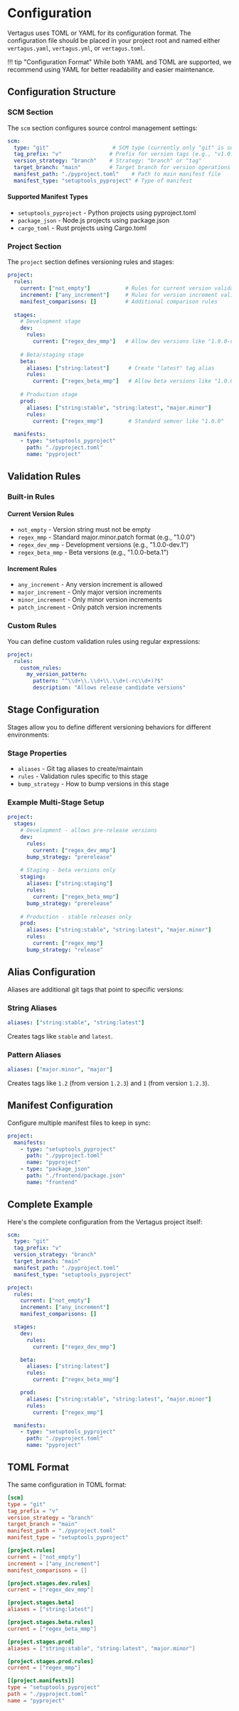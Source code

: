 # Configuration

Vertagus uses TOML or YAML for its configuration format. The configuration file should be placed in your project root and named either `vertagus.yaml`, `vertagus.yml`, or `vertagus.toml`.

!!! tip "Configuration Format"
    While both YAML and TOML are supported, we recommend using YAML for better readability and easier maintenance.

## Configuration Structure

### SCM Section

The `scm` section configures source control management settings:

```yaml
scm:
  type: "git"                    # SCM type (currently only "git" is supported)
  tag_prefix: "v"               # Prefix for version tags (e.g., "v1.0.0")
  version_strategy: "branch"    # Strategy: "branch" or "tag"
  target_branch: "main"         # Target branch for version operations
  manifest_path: "./pyproject.toml"    # Path to main manifest file
  manifest_type: "setuptools_pyproject" # Type of manifest
```

#### Supported Manifest Types

- `setuptools_pyproject` - Python projects using pyproject.toml
- `package_json` - Node.js projects using package.json
- `cargo_toml` - Rust projects using Cargo.toml

### Project Section

The `project` section defines versioning rules and stages:

```yaml
project:
  rules:
    current: ["not_empty"]           # Rules for current version validation
    increment: ["any_increment"]     # Rules for version increment validation
    manifest_comparisons: []         # Additional comparison rules
  
  stages:
    # Development stage
    dev:
      rules:
        current: ["regex_dev_mmp"]   # Allow dev versions like "1.0.0-dev.1"
    
    # Beta/staging stage
    beta:
      aliases: ["string:latest"]      # Create "latest" tag alias
      rules:
        current: ["regex_beta_mmp"]   # Allow beta versions like "1.0.0-beta.1"
    
    # Production stage
    prod:
      aliases: ["string:stable", "string:latest", "major.minor"]
      rules:
        current: ["regex_mmp"]        # Standard semver like "1.0.0"
  
  manifests:
    - type: "setuptools_pyproject"
      path: "./pyproject.toml"
      name: "pyproject"
```

## Validation Rules

### Built-in Rules

#### Current Version Rules

- `not_empty` - Version string must not be empty
- `regex_mmp` - Standard major.minor.patch format (e.g., "1.0.0")
- `regex_dev_mmp` - Development versions (e.g., "1.0.0-dev.1")
- `regex_beta_mmp` - Beta versions (e.g., "1.0.0-beta.1")

#### Increment Rules

- `any_increment` - Any version increment is allowed
- `major_increment` - Only major version increments
- `minor_increment` - Only minor version increments  
- `patch_increment` - Only patch version increments

### Custom Rules

You can define custom validation rules using regular expressions:

```yaml
project:
  rules:
    custom_rules:
      my_version_pattern:
        pattern: "^\\d+\\.\\d+\\.\\d+(-rc\\d+)?$"
        description: "Allows release candidate versions"
```

## Stage Configuration

Stages allow you to define different versioning behaviors for different environments:

### Stage Properties

- `aliases` - Git tag aliases to create/maintain
- `rules` - Validation rules specific to this stage
- `bump_strategy` - How to bump versions in this stage

### Example Multi-Stage Setup

```yaml
project:
  stages:
    # Development - allows pre-release versions
    dev:
      rules:
        current: ["regex_dev_mmp"]
      bump_strategy: "prerelease"
    
    # Staging - beta versions only
    staging:
      aliases: ["string:staging"]
      rules:
        current: ["regex_beta_mmp"]
      bump_strategy: "prerelease"
    
    # Production - stable releases only
    prod:
      aliases: ["string:stable", "string:latest", "major.minor"]
      rules:
        current: ["regex_mmp"]
      bump_strategy: "release"
```

## Alias Configuration

Aliases are additional git tags that point to specific versions:

### String Aliases
```yaml
aliases: ["string:stable", "string:latest"]
```
Creates tags like `stable` and `latest`.

### Pattern Aliases
```yaml
aliases: ["major.minor", "major"]
```
Creates tags like `1.2` (from version `1.2.3`) and `1` (from version `1.2.3`).

## Manifest Configuration

Configure multiple manifest files to keep in sync:

```yaml
project:
  manifests:
    - type: "setuptools_pyproject"
      path: "./pyproject.toml"
      name: "pyproject"
    - type: "package_json"
      path: "./frontend/package.json"
      name: "frontend"
```

## Complete Example

Here's the complete configuration from the Vertagus project itself:

```yaml
scm:
  type: "git"
  tag_prefix: "v"
  version_strategy: "branch"
  target_branch: "main"
  manifest_path: "./pyproject.toml"
  manifest_type: "setuptools_pyproject"

project:
  rules:
    current: ["not_empty"]
    increment: ["any_increment"]
    manifest_comparisons: []

  stages:
    dev:
      rules:
        current: ["regex_dev_mmp"]

    beta:
      aliases: ["string:latest"]
      rules:
        current: ["regex_beta_mmp"]

    prod:
      aliases: ["string:stable", "string:latest", "major.minor"]
      rules:
        current: ["regex_mmp"]

  manifests:
    - type: "setuptools_pyproject"
      path: "./pyproject.toml"
      name: "pyproject"
```

## TOML Format

The same configuration in TOML format:

```toml
[scm]
type = "git"
tag_prefix = "v"
version_strategy = "branch"
target_branch = "main"
manifest_path = "./pyproject.toml"
manifest_type = "setuptools_pyproject"

[project.rules]
current = ["not_empty"]
increment = ["any_increment"]
manifest_comparisons = []

[project.stages.dev.rules]
current = ["regex_dev_mmp"]

[project.stages.beta]
aliases = ["string:latest"]

[project.stages.beta.rules]
current = ["regex_beta_mmp"]

[project.stages.prod]
aliases = ["string:stable", "string:latest", "major.minor"]

[project.stages.prod.rules]
current = ["regex_mmp"]

[[project.manifests]]
type = "setuptools_pyproject"
path = "./pyproject.toml"
name = "pyproject"
```
